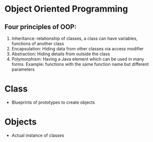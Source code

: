 # Object Oriented Programming
## Four principles of OOP: 
1. Inheritance: relationship of classes, a class can have variables, functions of another class
2. Encapsulation: Hiding data from other classes via access modifier
3. Abstraction: Hiding details from outside the class
4. Polymorphism: Having a Java element which can be used in many forms. Example: functions with the same function name but different parameters

# Class 
- Blueprints of prototypes to create objects
# Objects 
- Actual instance of classes